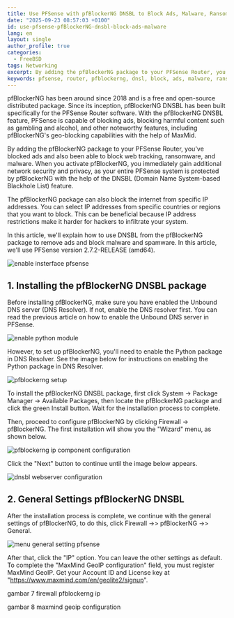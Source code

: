 ```yaml
---
title: Use PFSense with pfBlockerNG DNSBL to Block Ads, Malware, Ransomware, and Web Tracking
date: "2025-09-23 08:57:03 +0100"
id: use-pfsense-pfBlockerNG-dnsbl-block-ads-malware
lang: en
layout: single
author_profile: true
categories:
  - FreeBSD
tags: Networking
excerpt: By adding the pfBlockerNG package to your PFSense Router, you've blocked ads and also been able to block web tracking, ransomware, and malware. When you activate pfBlockerNG, you immediately gain additional network security and privacy, as your entire PFSense system is protected by pfBlockerNG with the help of the DNSBL (Domain Name System-based Blackhole List) feature
keywords: pfsense, router, pfblockerng, dnsl, block, ads, malware, ransomware, web, tracking, firewall
---
```


pfBlockerNG has been around since 2018 and is a free and open-source distributed package. Since its inception, pfBlockerNG DNSBL has been built specifically for the PFSense Router software. With the pfBlockerNG DNSBL feature, PFSense is capable of blocking ads, blocking harmful content such as gambling and alcohol, and other noteworthy features, including pfBlockerNG's geo-blocking capabilities with the help of MaxMid.

By adding the pfBlockerNG package to your PFSense Router, you've blocked ads and also been able to block web tracking, ransomware, and malware. When you activate pfBlockerNG, you immediately gain additional network security and privacy, as your entire PFSense system is protected by pfBlockerNG with the help of the DNSBL (Domain Name System-based Blackhole List) feature.

The pfBlockerNG package can also block the internet from specific IP addresses. You can select IP addresses from specific countries or regions that you want to block. This can be beneficial because IP address restrictions make it harder for hackers to infiltrate your system.

In this article, we'll explain how to use DNSBL from the pfBlockerNG package to remove ads and block malware and spamware. In this article, we'll use PFSense version 2.7.2-RELEASE (amd64).

![enable insterface pfsense](https://gitlab.com/unixbsdshell/unixbsdshell.gitlab.io/-/raw/main/img/1_enable_insterface.png)

## 1. Installing the pfBlockerNG DNSBL package

Before installing pfBlockerNG, make sure you have enabled the Unbound DNS server (DNS Resolver). If not, enable the DNS resolver first. You can read the previous article on how to enable the Unbound DNS server in PFSense.

![enable python module](https://gitlab.com/unixbsdshell/unixbsdshell.gitlab.io/-/raw/main/img/2_enable_Python-Module.png)

However, to set up pfBlockerNG, you'll need to enable the Python package in DNS Resolver. See the image below for instructions on enabling the Python package in DNS Resolver.

![pfblockerng setup](https://gitlab.com/unixbsdshell/unixbsdshell.gitlab.io/-/raw/main/img/3_pfblockerng-setup.png)

To install the pfBlockerNG DNSBL package, first click System -> Package Manager -> Available Packages, then locate the pfBlockerNG package and click the green Install button. Wait for the installation process to complete.

Then, proceed to configure pfBlockerNG by clicking Firewall -> pfBlockerNG. The first installation will show you the "Wizard" menu, as shown below.

![pfblockerng ip component configuration](https://gitlab.com/unixbsdshell/unixbsdshell.gitlab.io/-/raw/main/img/4_pfblockerNG-IP.png)

Click the "Next" button to continue until the image below appears.

![dnsbl webserver configuration](https://gitlab.com/unixbsdshell/unixbsdshell.gitlab.io/-/raw/main/img/5-dnsbl-webserver-configuration.png)


## 2. General Settings pfBlockerNG DNSBL

After the installation process is complete, we continue with the general settings of pfBlockerNG, to do this, click Firewall ->> pfBlockerNG ->> General.

![menu general setting pfsense](https://gitlab.com/unixbsdshell/unixbsdshell.gitlab.io/-/raw/main/img/6_menu-general-setup-pfsense.png)

After that, click the "IP" option. You can leave the other settings as default. To complete the "MaxMind GeoIP configuration" field, you must register MaxMind GeoIP. Get your Account ID and License key at "https://www.maxmind.com/en/geolite2/signup".

gambar 7 firewall pfblockerng ip


gambar 8 maxmind geoip configuration






